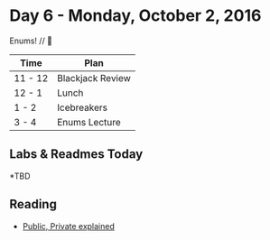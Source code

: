 # Day 6 - Monday, October 2, 2016

Enums! // :blue_heart:



Time        |   Plan   |
----------------|-------
11 - 12          | Blackjack Review
12 - 1    | Lunch
1 - 2     | Icebreakers
3 - 4     | Enums Lecture


## Labs & Readmes Today

  *TBD

## Reading

* [Public, Private explained](http://useyourloaf.com/blog/swift-3-access-controls/)


<br>
